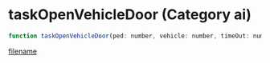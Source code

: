 # taskOpenVehicleDoor (Category ai)

```js
function taskOpenVehicleDoor(ped: number, vehicle: number, timeOut: number, doorIndex: number, speed: number): void
```

[filename](taskOpenVehicleDoor_m.md ':include')